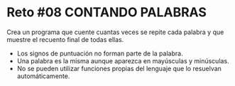<!-- trunk-ignore-all(prettier) -->
# Reto #08 CONTANDO PALABRAS

Crea un programa que cuente cuantas veces se repite cada palabra y que muestre el recuento final de todas ellas.

- Los signos de puntuación no forman parte de la palabra.
- Una palabra es la misma aunque aparezca en mayúsculas y minúsculas.
- No se pueden utilizar funciones propias del lenguaje que lo resuelvan automáticamente.
